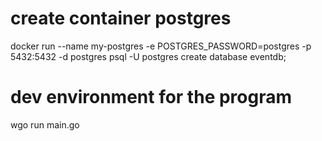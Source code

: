 # create container postgres
docker run --name my-postgres -e POSTGRES_PASSWORD=postgres -p 5432:5432 -d postgres
psql -U postgres
create database eventdb;

# dev environment for the program
wgo run main.go
